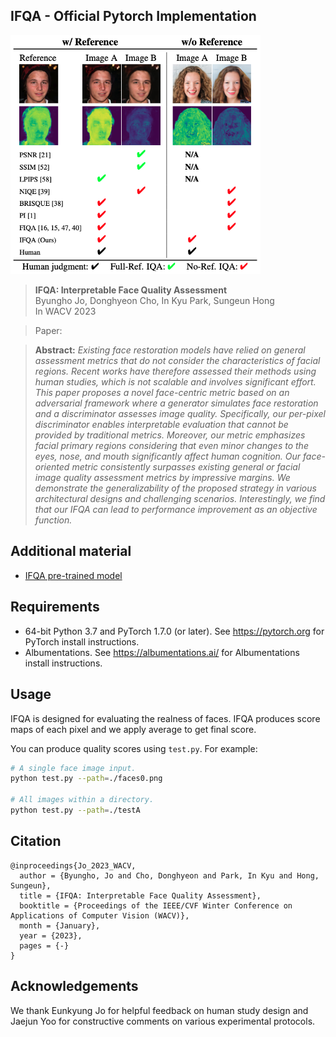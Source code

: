 ## IFQA - Official Pytorch Implementation

<img src="./docs/teaser.png" width="400">
 
> **IFQA: Interpretable Face Quality Assessment**<br>
> Byungho Jo, Donghyeon Cho, In Kyu Park, Sungeun Hong<br>
> In WACV 2023

> Paper: <br>

> **Abstract:** *Existing face restoration models have relied on general assessment metrics that do not consider the characteristics of facial regions.
Recent works have therefore assessed their methods using human studies, which is not scalable and involves significant effort. This paper proposes a novel face-centric metric based on an adversarial framework where a generator simulates face restoration and a discriminator assesses image quality. Specifically, our per-pixel discriminator enables interpretable evaluation that cannot be provided by traditional metrics. Moreover, our metric emphasizes facial primary regions considering that even minor changes to the eyes, nose, and mouth significantly affect human cognition. Our face-oriented metric consistently surpasses existing general or facial image quality assessment metrics by impressive margins. We demonstrate the generalizability of the proposed strategy in various architectural designs and challenging scenarios. Interestingly, we find that our IFQA can lead to performance improvement as an objective function.*

## Additional material
- [IFQA pre-trained model](https://drive.google.com/file/d/1aHxF39Mdg4R2dFiF_yx8HsJHy9lJaEZP/view?usp=sharing)

## Requirements
* 64-bit Python 3.7 and PyTorch 1.7.0 (or later). See https://pytorch.org for PyTorch install instructions.
* Albumentations. See https://albumentations.ai/ for Albumentations install instructions.

## Usage
IFQA is designed for evaluating the realness of faces. IFQA produces score maps of each pixel and we apply average to get final score.

You can produce quality scores using `test.py`. For example:
```.bash
# A single face image input.
python test.py --path=./faces0.png

# All images within a directory.
python test.py --path=./testA
```

## Citation

```
@inproceedings{Jo_2023_WACV,
  author = {Byungho, Jo and Cho, Donghyeon and Park, In Kyu and Hong, Sungeun},
  title = {IFQA: Interpretable Face Quality Assessment},
  booktitle = {Proceedings of the IEEE/CVF Winter Conference on Applications of Computer Vision (WACV)},
  month = {January},
  year = {2023},
  pages = {-}
}
```

## Acknowledgements

We thank Eunkyung Jo for helpful feedback on human study design and Jaejun Yoo for constructive comments on various experimental protocols.
